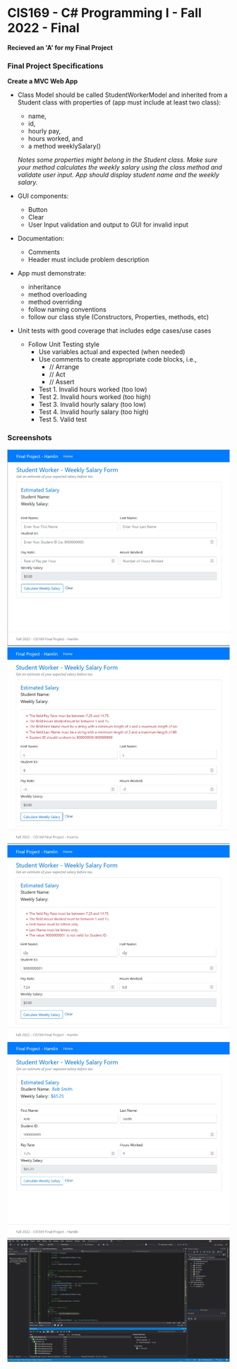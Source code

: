 # CIS169 - C# Programming I - Fall 2022 - Final
**Recieved an 'A' for my Final Project**
### Final Project Specifications
**Create a MVC Web App**
* Class Model should be called StudentWorkerModel and inherited from a Student class with properties of (app must include at least two class): 
  - name, 
  - id, 
  - hourly pay, 
  - hours worked, and 
  - a method weeklySalary()
  
  *Notes some properties might belong in the Student class. Make sure your method calculates the weekly salary using the class method and validate user input. App should display student name and the weekly salary.*

* GUI components:
  - Button
  - Clear
  - User Input validation and output to GUI for invalid input 

* Documentation: 
  - Comments
  - Header must include problem description

* App must demonstrate:
  - inheritance
  - method overloading
  - method overriding
  - follow naming conventions
  - follow our class style (Constructors, Properties, methods, etc)

* Unit tests with good coverage that includes edge cases/use cases
  - Follow Unit Testing style
      - Use variables actual and expected (when needed)
      - Use comments to create appropriate code blocks, i.e., 
        - // Arrange
        - // Act
        - // Assert
    - Test 1. Invalid hours worked (too low)
    - Test 2. Invalid hours worked (too high)
    - Test 3. Invalid hourly salary (too low)
    - Test 4. Invalid hourly salary (too high)
    - Test 5. Valid test 

### Screenshots
![Alt](https://github.com/Hamberfim/CIS169-Fall-2022-Final/blob/main/01_clearSubmit.jpg)
![Alt](https://github.com/Hamberfim/CIS169-Fall-2022-Final/blob/main/02_InvalidSubmit.jpg)
![Alt](https://github.com/Hamberfim/CIS169-Fall-2022-Final/blob/main/03_InvalidSubmit.jpg)
![Alt](https://github.com/Hamberfim/CIS169-Fall-2022-Final/blob/main/04_ValidSubmit.jpg)
![Alt](https://github.com/Hamberfim/CIS169-Fall-2022-Final/blob/main/05_TestsPass.jpg)
